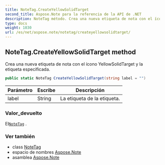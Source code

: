 ```yaml
---
title: NoteTag.CreateYellowSolidTarget
second_title: Aspose.Note para la referencia de la API de .NET
description: NoteTag método. Crea una nueva etiqueta de nota con el ícono YellowSolidTarget y la etiqueta especificada.
type: docs
weight: 1030
url: /es/net/aspose.note/notetag/createyellowsolidtarget/
---
```

## NoteTag.CreateYellowSolidTarget method

Crea una nueva etiqueta de nota con el ícono YellowSolidTarget y la etiqueta especificada.

```csharp
public static NoteTag CreateYellowSolidTarget(string label = "")
```

| Parámetro | Escribe | Descripción |
| --- | --- | --- |
| label | String | La etiqueta de la etiqueta. |

### Valor_devuelto

El[`NoteTag`](../) .

### Ver también

* class [NoteTag](../)
* espacio de nombres [Aspose.Note](../../notetag/)
* asamblea [Aspose.Note](../../../)


